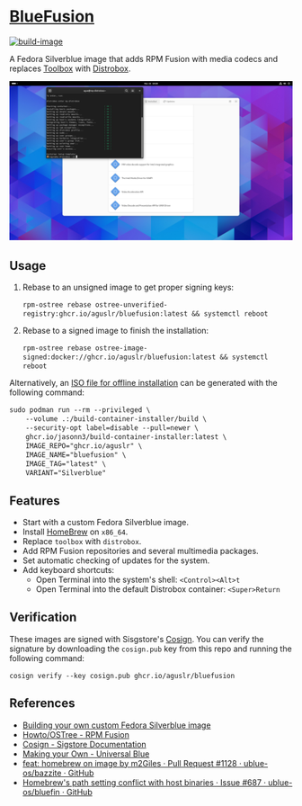 [BlueFusion][1]
===============

[![build-image](https://github.com/aguslr/bluefusion/actions/workflows/build.yml/badge.svg)](https://github.com/aguslr/bluefusion/actions/workflows/build.yml)

A Fedora Silverblue image that adds RPM Fusion with media codecs and replaces
[Toolbox][2] with [Distrobox][3].

<picture>
  <source media="(prefers-color-scheme: light)" srcset="screenshot-light.png">
  <source media="(prefers-color-scheme: dark)"  srcset="screenshot-dark.png">
  <img title="Screenshot" alt="Screenshot" src="screenshot-light.png">
</picture>

Usage
-----

1. Rebase to an unsigned image to get proper signing keys:

       rpm-ostree rebase ostree-unverified-registry:ghcr.io/aguslr/bluefusion:latest && systemctl reboot

2. Rebase to a signed image to finish the installation:

       rpm-ostree rebase ostree-image-signed:docker://ghcr.io/aguslr/bluefusion:latest && systemctl reboot

Alternatively, an [ISO file for offline installation][8] can be generated with
the following command:

    sudo podman run --rm --privileged \
        --volume .:/build-container-installer/build \
        --security-opt label=disable --pull=newer \
        ghcr.io/jasonn3/build-container-installer:latest \
        IMAGE_REPO="ghcr.io/aguslr" \
        IMAGE_NAME="bluefusion" \
        IMAGE_TAG="latest" \
        VARIANT="Silverblue"

Features
--------

- Start with a custom Fedora Silverblue image.
- Install [HomeBrew][9] on `x86_64`.
- Replace `toolbox` with `distrobox`.
- Add RPM Fusion repositories and several multimedia packages.
- Set automatic checking of updates for the system.
- Add keyboard shortcuts:
  + Open Terminal into the system's shell: `<Control><Alt>t`
  + Open Terminal into the default Distrobox container: `<Super>Return`

Verification
------------

These images are signed with Sisgstore's [Cosign][4]. You can verify the
signature by downloading the `cosign.pub` key from this repo and running the
following command:

    cosign verify --key cosign.pub ghcr.io/aguslr/bluefusion

References
----------

- [Building your own custom Fedora Silverblue image][5]
- [Howto/OSTree - RPM Fusion][6]
- [Cosign - Sigstore Documentation][4]
- [Making your Own - Universal Blue][7]
- [feat: homebrew on image by m2Giles · Pull Request #1128 · ublue-os/bazzite ·
  GitHub][10]
- [Homebrew's path setting conflict with host binaries · Issue #687 ·
  ublue-os/bluefin · GitHub][11]


[1]:  https://github.com/aguslr/bluefusion
[2]:  https://github.com/containers/toolbox
[3]:  https://github.com/89luca89/distrobox
[4]:  https://docs.sigstore.dev/cosign/overview/
[5]:  https://www.ypsidanger.com/building-your-own-fedora-silverblue-image/
[6]:  https://rpmfusion.org/Howto/OSTree
[7]:  https://ublue.it/making-your-own/
[8]:  https://blue-build.org/learn/universal-blue/#fresh-install-from-an-iso
[9]:  https://brew.sh/
[10]: https://github.com/ublue-os/bazzite/pull/1128/commits/2dbf297
[11]: https://github.com/ublue-os/bluefin/issues/687
